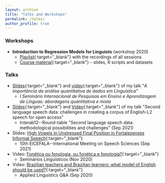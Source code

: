 ```yaml
---
layout: archive
title: "Talks and Workshops"
permalink: /talks/
author_profile: true
---
```


### Workshops

- **Introduction to Regression Models for Linguists** (workshop 2020)
  - [Playlist](https://www.youtube.com/playlist?list=PL3Qku9eEGkK1TF274nuIva85i4RaeIvOw){:target="_blank"} with the recordings of all sessions
  - [Course material](https://www.dropbox.com/sh/h6w3qmoygq9hirf/AADxyv5YgrEO_0JJJaH4ZRhEa?dl=0){:target="_blank"} - slides, R scripts and datasets

### Talks

- [Slides](/files/2021-sem-ens-aprend-lgs-quant.pdf){:target="_blank"} and [video](https://www.youtube.com/watch?v=feY5lCPYsYM){:target="_blank"} of my talk "*A importância da análise quantitativa de dados em Linguística*" 
  - *I Seminário Internacional de Pesquisas em Ensino e Aprendizagem de Línguas: abordagens quantitativa e mista*
- [Slides](https://ronaldolimajr.github.io/files/2021_interab_roundTable.pdf){:target="_blank"} and [Video](https://www.youtube.com/watch?v=-K4GGSkHsXo){:target="_blank"} of my talk "Second language speech data: challenges in creating a corpus of English-L2 speech for open access"
  - Interab12--Round-table "Second language speech data: methodological possibilities and challenges" (Sep 2021)
- Slides: [High Vowels in Unstressed Final Position in Fortalezenses Informal Speech](https://ronaldolimajr.github.io/files/vowelsInFortaleza.pdf){:target="_blank"} 
  - 10th EICEFALA--International Meeting on Speech Sciences (Sep 2021)
- Video: [Fonética ou fonologia, ou fonética e fonologia?](https://www.youtube.com/watch?v=-DJfiCY8hx8){:target="_blank"}
  -  Seminários Linguísticos (Nov 2020)
- Video: [Brazilian teachers and Brazilian learners: what model of English should be used?](https://www.youtube.com/watch?v=PAdDPtB0xsc){:target="_blank"}
  - Applied Linguistics Q&A (Sep 2020)

<!--
{% if site.talkmap_link == true %}

<p style="text-decoration:underline;"><a href="/talkmap.html">See a map of all the places I've given a talk!</a></p>

{% endif %}

{% for post in site.talks reversed %}
  {% include archive-single-talk.html %}
{% endfor %}
-->